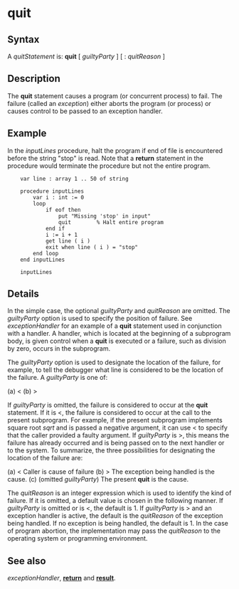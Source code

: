 
# quit

## Syntax
A _quitStatement_ is:   **quit** [ _guiltyParty_ ] [ : _quitReason_ ]

## Description
The **quit** statement causes a program (or concurrent process) to fail. The failure (called an _exception_) either aborts the program (or process) or causes control to be passed to an exception handler.


## Example
In the _inputLines_ procedure, halt the program if end of file is encountered before the string "stop" is read. Note that a **return** statement in the procedure would terminate the procedure but not the entire program.

        var line : array 1 .. 50 of string
        
        procedure inputLines
            var i : int := 0
            loop
                if eof then
                    put "Missing 'stop' in input"
                    quit        % Halt entire program
                end if
                i := i + 1
                get line ( i )
                exit when line ( i ) = "stop"
            end loop
        end inputLines
        
        inputLines
## Details
In the simple case, the optional _guiltyParty_ and _quitReason_ are omitted. The _guiltyParty_ option is used to specify the position of failure. See _exceptionHandler_ for an example of a **quit** statement used in conjunction with a handler. A handler, which is located at the beginning of a subprogram body, is given control when a **quit** is executed or a failure, such as division by zero, occurs in the subprogram.

The _guiltyParty_ option is used to designate the location of the failure, for example, to tell the debugger what line is considered to be the location of the failure. A _guiltyParty_ is one of:


(a)   <
(b)   >


If _guiltyParty_ is omitted, the failure is considered to occur at the **quit** statement. If it is <, the failure is considered to occur at the call to the present subprogram. For example, if the present subprogram implements square root _sqrt_ and is passed a negative argument, it can use < to specify that the caller provided a faulty argument. If _guiltyParty_ is >, this means the failure has already occurred and is being passed on to the next handler or to the system. To summarize, the three possibilities for designating the location of the failure are:


(a)   <   Caller is cause of failure
(b)   >   The exception being handled is the cause.
(c)   (omitted _guiltyParty_)  The present **quit** is the cause.


The _quitReason_ is an integer expression which is used to identify the kind of failure. If it is omitted, a default value is chosen in the following manner. If _guiltyParty_ is omitted or is <, the default is 1. If _guiltyParty_ is > and an exception handler is active, the default is the _quitReason_ of the exception being handled. If no exception is being handled, the default is 1. In the case of program abortion, the implementation may pass the _quitReason_ to the operating system or programming environment.


## See also
_exceptionHandler_, **[return](return.html)** and **[result](result.html)**.

